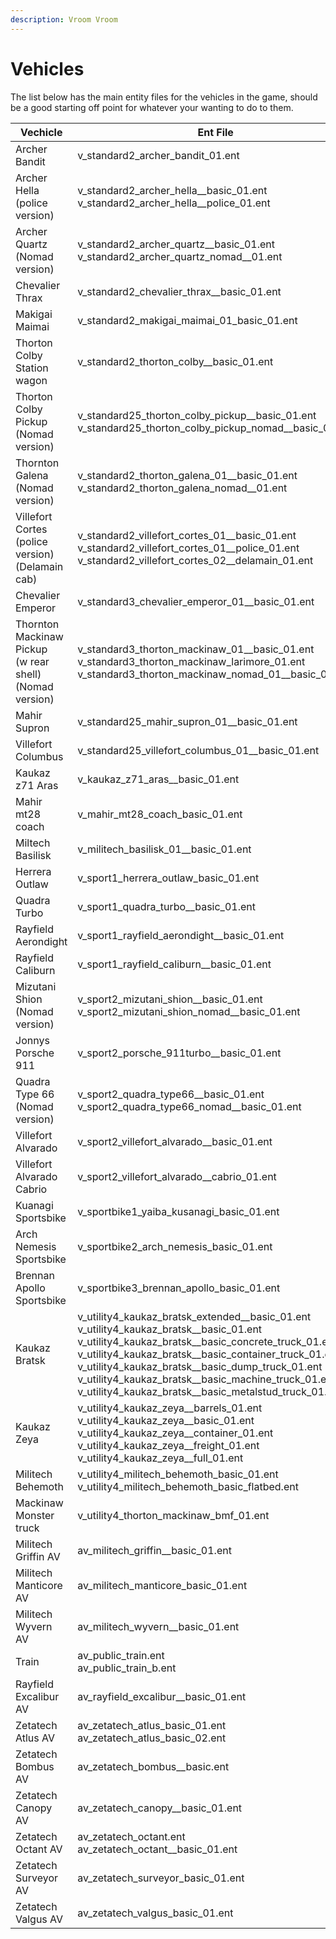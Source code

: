 ```yaml
---
description: Vroom Vroom
---
```


# Vehicles

The list below has the main entity files for the vehicles in the game, should be a good starting off point for whatever your wanting to do to them.

<table><thead><tr><th width="273">Vechicle</th><th>Ent File</th></tr></thead><tbody><tr><td>Archer Bandit</td><td>v_standard2_archer_bandit_01.ent</td></tr><tr><td>Archer Hella<br>(police version)</td><td>v_standard2_archer_hella__basic_01.ent<br>v_standard2_archer_hella__police_01.ent</td></tr><tr><td>Archer Quartz <br>(Nomad version)</td><td>v_standard2_archer_quartz__basic_01.ent v_standard2_archer_quartz_nomad__01.ent</td></tr><tr><td>Chevalier Thrax</td><td>v_standard2_chevalier_thrax__basic_01.ent</td></tr><tr><td>Makigai Maimai</td><td>v_standard2_makigai_maimai_01_basic_01.ent</td></tr><tr><td>Thorton Colby Station wagon</td><td>v_standard2_thorton_colby__basic_01.ent</td></tr><tr><td>Thorton Colby Pickup<br>(Nomad version)</td><td>v_standard25_thorton_colby_pickup__basic_01.ent<br>v_standard25_thorton_colby_pickup_nomad__basic_01.ent</td></tr><tr><td>Thornton Galena <br>(Nomad version)</td><td>v_standard2_thorton_galena_01__basic_01.ent  v_standard2_thorton_galena_nomad__01.ent</td></tr><tr><td>Villefort Cortes<br>(police version)<br>(Delamain cab)</td><td>v_standard2_villefort_cortes_01__basic_01.ent v_standard2_villefort_cortes_01__police_01.ent v_standard2_villefort_cortes_02__delamain_01.ent</td></tr><tr><td>Chevalier Emperor</td><td>v_standard3_chevalier_emperor_01__basic_01.ent</td></tr><tr><td>Thornton Mackinaw Pickup<br>(w rear shell)<br>(Nomad version)</td><td>v_standard3_thorton_mackinaw_01__basic_01.ent<br>v_standard3_thorton_mackinaw_larimore_01.ent<br>v_standard3_thorton_mackinaw_nomad_01__basic_01.ent</td></tr><tr><td>Mahir Supron</td><td>v_standard25_mahir_supron_01__basic_01.ent</td></tr><tr><td>Villefort Columbus</td><td>v_standard25_villefort_columbus_01__basic_01.ent</td></tr><tr><td>Kaukaz z71 Aras</td><td>v_kaukaz_z71_aras__basic_01.ent </td></tr><tr><td>Mahir mt28 coach</td><td>v_mahir_mt28_coach_basic_01.ent </td></tr><tr><td>Miltech Basilisk</td><td>v_militech_basilisk_01__basic_01.ent </td></tr><tr><td>Herrera Outlaw</td><td>v_sport1_herrera_outlaw_basic_01.ent </td></tr><tr><td>Quadra Turbo</td><td>v_sport1_quadra_turbo__basic_01.ent </td></tr><tr><td>Rayfield Aerondight</td><td>v_sport1_rayfield_aerondight__basic_01.ent </td></tr><tr><td>Rayfield Caliburn</td><td>v_sport1_rayfield_caliburn__basic_01.ent </td></tr><tr><td>Mizutani Shion<br>(Nomad version)</td><td>v_sport2_mizutani_shion__basic_01.ent <br>v_sport2_mizutani_shion_nomad__basic_01.ent </td></tr><tr><td>Jonnys Porsche 911</td><td>v_sport2_porsche_911turbo__basic_01.ent </td></tr><tr><td>Quadra Type 66<br>(Nomad version)</td><td>v_sport2_quadra_type66__basic_01.ent v_sport2_quadra_type66_nomad__basic_01.ent </td></tr><tr><td>Villefort Alvarado</td><td>v_sport2_villefort_alvarado__basic_01.ent </td></tr><tr><td>Villefort Alvarado Cabrio</td><td>v_sport2_villefort_alvarado__cabrio_01.ent </td></tr><tr><td>Kuanagi Sportsbike</td><td>v_sportbike1_yaiba_kusanagi_basic_01.ent </td></tr><tr><td>Arch Nemesis Sportsbike</td><td>v_sportbike2_arch_nemesis_basic_01.ent </td></tr><tr><td>Brennan Apollo Sportsbike</td><td>v_sportbike3_brennan_apollo_basic_01.ent </td></tr><tr><td>Kaukaz Bratsk</td><td>v_utility4_kaukaz_bratsk_extended__basic_01.ent v_utility4_kaukaz_bratsk__basic_01.ent v_utility4_kaukaz_bratsk__basic_concrete_truck_01.ent v_utility4_kaukaz_bratsk__basic_container_truck_01.ent v_utility4_kaukaz_bratsk__basic_dump_truck_01.ent v_utility4_kaukaz_bratsk__basic_machine_truck_01.ent v_utility4_kaukaz_bratsk__basic_metalstud_truck_01.ent </td></tr><tr><td>Kaukaz Zeya</td><td>v_utility4_kaukaz_zeya__barrels_01.ent v_utility4_kaukaz_zeya__basic_01.ent v_utility4_kaukaz_zeya__container_01.ent v_utility4_kaukaz_zeya__freight_01.ent v_utility4_kaukaz_zeya__full_01.ent </td></tr><tr><td>Militech Behemoth</td><td>v_utility4_militech_behemoth_basic_01.ent v_utility4_militech_behemoth_basic_flatbed.ent </td></tr><tr><td>Mackinaw Monster truck</td><td>v_utility4_thorton_mackinaw_bmf_01.ent</td></tr><tr><td>Militech Griffin AV</td><td>av_militech_griffin__basic_01.ent </td></tr><tr><td>Militech Manticore AV</td><td>av_militech_manticore_basic_01.ent </td></tr><tr><td>Militech Wyvern AV</td><td>av_militech_wyvern__basic_01.ent </td></tr><tr><td>Train</td><td>av_public_train.ent <br>av_public_train_b.ent </td></tr><tr><td>Rayfield Excalibur AV</td><td>av_rayfield_excalibur__basic_01.ent </td></tr><tr><td>Zetatech Atlus AV</td><td>av_zetatech_atlus_basic_01.ent av_zetatech_atlus_basic_02.ent </td></tr><tr><td>Zetatech Bombus AV</td><td>av_zetatech_bombus__basic.ent </td></tr><tr><td>Zetatech Canopy AV</td><td>av_zetatech_canopy__basic_01.ent </td></tr><tr><td>Zetatech Octant AV</td><td>av_zetatech_octant.ent <br>av_zetatech_octant__basic_01.ent </td></tr><tr><td>Zetatech Surveyor AV</td><td>av_zetatech_surveyor_basic_01.ent </td></tr><tr><td>Zetatech Valgus AV</td><td>av_zetatech_valgus_basic_01.ent</td></tr></tbody></table>

